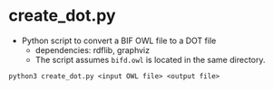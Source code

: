 # create_dot.py
- Python script to convert a BIF OWL file to a DOT file
  - dependencies: rdflib, graphviz
  - The script assumes `bifd.owl` is located in the same directory.
```
python3 create_dot.py <input OWL file> <output file>
```
